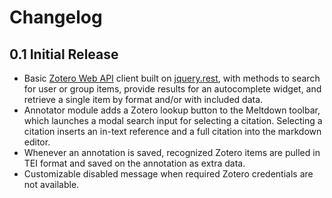 # Changelog

## 0.1 Initial Release

* Basic [Zotero Web API](https://www.zotero.org/support/dev/web_api/v3/start)
   client built on [jquery.rest](https://github.com/jpillora/jquery.rest), with methods
   to search for user or group items, provide results for an autocomplete widget,
   and retrieve a single item by format and/or with included data.
* Annotator module adds a Zotero lookup button to the Meltdown toolbar,
   which launches a modal search input for selecting a citation.  Selecting a citation
   inserts an in-text reference and a full citation into the markdown editor.
*  Whenever an  annotation is saved, recognized Zotero items are pulled in TEI format and
   saved on the annotation as extra data.
* Customizable disabled message when required Zotero credentials are not available.


